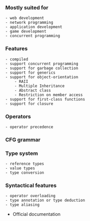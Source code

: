 ### Mostly suited for
	- web development
	- network programming
	- application development
    - game development
	- concurrent programming

### Features
	- compiled 
	- support concurrent programming
	- support for garbage collection
	- support for generics
	- support for object-orientation
		- RAII
		- Multiple Inheritance
		- Abstract class
		- Restriction on member access
	- support for first-class functions
	- support for closure

### Operators
	- operator precedence  

### CFG grammar

### Type system
	- reference types
	- value types
	- type conversion

### Syntactical features
	- operator overloading
	- type annotation or type deduction
	- type aliasing

- Official documentation